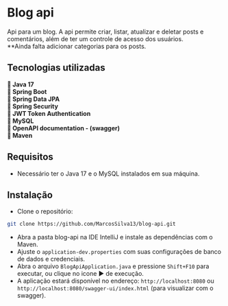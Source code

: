 # Blog api
<p>
  Api para um blog. A api permite criar, listar, atualizar e deletar posts e comentários, além de ter um controle de acesso dos usuários. <br>
  **Ainda falta adicionar categorias para os posts.
</p>

<h2> Tecnologias utilizadas </h2>
<p>
  🔹<strong> Java 17 </strong> <br>
  🔹<strong> Spring Boot </strong> <br>
  🔹<strong> Spring Data JPA </strong> <br>
  🔹<strong> Spring Security </strong> <br>
  🔹<strong> JWT Token Authentication </strong> <br>
  🔹<strong> MySQL </strong> <br>
  🔹<strong> OpenAPI documentation - (swagger) </strong> <br>
  🔹<strong> Maven </strong><br>
</p>

<h2>Requisitos</h2>

- Necessário ter o Java 17 e o MySQL instalados em sua máquina.

<h2>Instalação</h2>

- Clone o repositório:

```bash
git clone https://github.com/MarcosSilva13/blog-api.git
```
- Abra a pasta blog-api na IDE IntelliJ e instale as dependências com o Maven.<br>
- Ajuste o `application-dev.properties` com suas configurações de banco de dados e credenciais.
- Abra o arquivo `BlogApiApplication.java` e pressione `Shift+F10` para executar, ou clique no icone ▶️ de execução.
- A aplicação estará disponível no endereço: `http://localhost:8080` ou `http://localhost:8080/swagger-ui/index.html` (para visualizar com o swagger).
